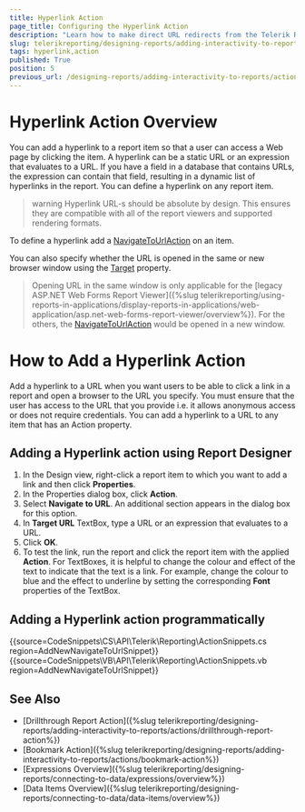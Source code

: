 ```yaml
---
title: Hyperlink Action
page_title: Configuring the Hyperlink Action 
description: "Learn how to make direct URL redirects from the Telerik Report to any page in your application via the Hyperlink interactive action."
slug: telerikreporting/designing-reports/adding-interactivity-to-reports/actions/hyperlink-action
tags: hyperlink,action
published: True
position: 5
previous_url: /designing-reports/adding-interactivity-to-reports/actions/how-to/how-to-add-a-hyperlink-action, /designing-reports-interactivity-hyperlinks, /designing-reports-interactivity-how-to-add-hyperlink
---
```


# Hyperlink Action Overview

You can add a hyperlink to a report item so that a user can access a Web page by clicking the item. A hyperlink can be a static URL or an expression that evaluates to a URL. If you have a field in a database	that contains URLs, the expression can contain that field, resulting in a dynamic list of hyperlinks in the report. You can define a hyperlink on any report item.

>warning Hyperlink URL-s should be absolute by design. This ensures they are compatible with all of the report viewers and supported rendering formats.

To define a hyperlink add a [NavigateToUrlAction](/api/Telerik.Reporting.NavigateToUrlAction) on an item.

You can also specify whether the URL is opened in the same or new browser window using the [Target](/api/Telerik.Reporting.NavigateToUrlAction#Telerik_Reporting_NavigateToUrlAction_Target) property.

> Opening URL in the same window is only applicable for the [legacy ASP.NET Web Forms Report Viewer]({%slug telerikreporting/using-reports-in-applications/display-reports-in-applications/web-application/asp.net-web-forms-report-viewer/overview%}). For the others, the [NavigateToUrlAction](/api/Telerik.Reporting.NavigateToUrlAction) would be opened in a new window.

# How to Add a Hyperlink Action

Add a hyperlink to a URL when you want users to be able to click a link in a report and open a browser to the URL you specify. You must ensure that the user has access to the URL that you provide i.e. it allows anonymous access or does not require credentials. You can add a hyperlink to a URL to any item that has an Action property.

## Adding a Hyperlink action using Report Designer

1. In the Design view, right-click a report item to which you want to add a link and then click __Properties__.
1. In the Properties dialog box, click __Action__.
1. Select __Navigate to URL__. An additional section appears in the dialog box for this option.
1. In __Target URL__  TextBox, type a URL or an expression that evaluates to a URL.
1. Click __OK__.
1. To test the link, run the report and click the report item with the applied __Action__. For TextBoxes, it is helpful to change the colour and effect of the text to indicate that the text is a link. For example, change the colour to blue and the effect to underline by setting the corresponding __Font__  properties of the TextBox.

## Adding a Hyperlink action programmatically

{{source=CodeSnippets\CS\API\Telerik\Reporting\ActionSnippets.cs region=AddNewNavigateToUrlSnippet}}
{{source=CodeSnippets\VB\API\Telerik\Reporting\ActionSnippets.vb region=AddNewNavigateToUrlSnippet}}

## See Also

* [Drillthrough Report Action]({%slug telerikreporting/designing-reports/adding-interactivity-to-reports/actions/drillthrough-report-action%})
* [Bookmark Action]({%slug telerikreporting/designing-reports/adding-interactivity-to-reports/actions/bookmark-action%}) 
* [Expressions Overview]({%slug telerikreporting/designing-reports/connecting-to-data/expressions/overview%}) 
* [Data Items Overview]({%slug telerikreporting/designing-reports/connecting-to-data/data-items/overview%})
